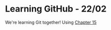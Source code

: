 # Learning GitHub - 22/02

We're learning Git together!
Using [Chapter 15](https://happygitwithr.com/new-github-first)
